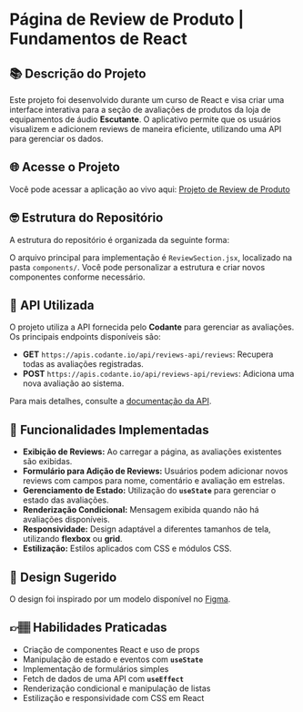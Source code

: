 # Página de Review de Produto | Fundamentos de React

## 📚 Descrição do Projeto

Este projeto foi desenvolvido durante um curso de React e visa criar uma interface interativa para a seção de avaliações de produtos da loja de equipamentos de áudio **Escutante**. O aplicativo permite que os usuários visualizem e adicionem reviews de maneira eficiente, utilizando uma API para gerenciar os dados.

## 🌐 Acesse o Projeto

Você pode acessar a aplicação ao vivo aqui: [Projeto de Review de Produto](https://mp-review-de-produto-steel.vercel.app/)

## 🤓 Estrutura do Repositório

A estrutura do repositório é organizada da seguinte forma:


O arquivo principal para implementação é `ReviewSection.jsx`, localizado na pasta `components/`. Você pode personalizar a estrutura e criar novos componentes conforme necessário.

## 📡 API Utilizada

O projeto utiliza a API fornecida pelo **Codante** para gerenciar as avaliações. Os principais endpoints disponíveis são:

- **GET** `https://apis.codante.io/api/reviews-api/reviews`: Recupera todas as avaliações registradas.
- **POST** `https://apis.codante.io/api/reviews-api/reviews`: Adiciona uma nova avaliação ao sistema.

Para mais detalhes, consulte a [documentação da API](https://docs.apis.codante.io).

## 🔨 Funcionalidades Implementadas

- **Exibição de Reviews:** Ao carregar a página, as avaliações existentes são exibidas.
- **Formulário para Adição de Reviews:** Usuários podem adicionar novos reviews com campos para nome, comentário e avaliação em estrelas.
- **Gerenciamento de Estado:** Utilização do **`useState`** para gerenciar o estado das avaliações.
- **Renderização Condicional:** Mensagem exibida quando não há avaliações disponíveis.
- **Responsividade:** Design adaptável a diferentes tamanhos de tela, utilizando **flexbox** ou **grid**.
- **Estilização:** Estilos aplicados com CSS e módulos CSS.

## 🎨 Design Sugerido

O design foi inspirado por um modelo disponível no [Figma](https://www.figma.com/community/file/1418749577351583982/mini-projeto-pagina-de-review-de-um-produto-fundamentos-de-react).

## 👉🏽 Habilidades Praticadas

- Criação de componentes React e uso de props
- Manipulação de estado e eventos com **`useState`**
- Implementação de formulários simples
- Fetch de dados de uma API com **`useEffect`**
- Renderização condicional e manipulação de listas
- Estilização e responsividade com CSS em React
